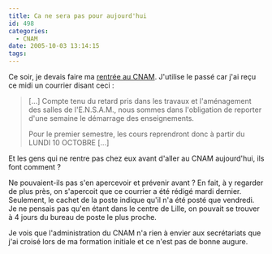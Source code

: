 ```yaml
---
title: Ca ne sera pas pour aujourd'hui
id: 498
categories:
  - CNAM
date: 2005-10-03 13:14:15
tags:
---
```


Ce soir, je devais faire ma [rentrée au CNAM](/blog/2005/09/26/470-ingenieeeeeur-informaticieeeeen). J'utilise le passé car j'ai reçu ce midi un courrier disant ceci&nbsp;:
 > [...] Compte tenu du retard pris dans les travaux et l'aménagement des salles de l'E.N.S.A.M., nous sommes dans l'obligation de reporter d'une semaine le démarrage des enseignements.
> 
>  Pour le premier semestre, les cours reprendront donc à partir du LUNDI 10 OCTOBRE [...] 

Et les gens qui ne rentre pas chez eux avant d'aller au CNAM aujourd'hui, ils font comment&nbsp;?

Ne pouvaient-ils pas s'en apercevoir et prévenir avant&nbsp;? En fait, à y regarder de plus près, on s'apercoit que ce courrier a été rédigé mardi dernier. Seulement, le cachet de la poste indique qu'il n'a été posté que vendredi. Je ne pensais pas qu'en étant dans le centre de Lille, on pouvait se trouver à 4 jours du bureau de poste le plus proche.

Je vois que l'administration du CNAM n'a rien à envier aux secrétariats que j'ai croisé lors de ma formation initiale et ce n'est pas de bonne augure.